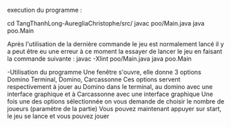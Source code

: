 execution du programme :

cd TangThanhLong-AuregliaChristophe/src/
javac poo/Main.java
java poo.Main

Après l'utilisation de la dernière commande le jeu est normalement lancé 
il y a peut être eu une erreur à ce moment la essayer de lancer le jeu en faisant la commande suivante :
javac -Xlint poo/Main.java
java poo.Main

-Utilisation du programme 
Une fenêtre s'ouvre, elle donne 3 options Domino Terminal, Domino, Carcassonne 
Ces options servent respectivement à jouer au Domino dans le terminal, au domino avec une interface graphique et à Carcassonne avec une interface graphique
Une fois une des options sélectionnée on vous demande de choisir le nombre de joueurs (paramètre de la partie)
Vous pouvez maintenant appuyer sur start, le jeu se lance et vous pouvez jouer
